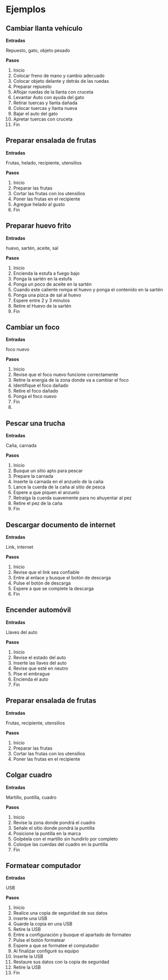 # Ejemplos

## Cambiar llanta vehículo

**Entradas**

Repuesto, gato, objeto pesado

**Pasos**

1. Inicio
2. Colocar freno de mano y cambio adecuado
3. Colocar objeto delante y detrás de las ruedas
4. Preparar repuesto 
5. Aflojar ruedas de la llanta con cruceta
6. Levantar Auto con ayuda del gato
7. Retirar tuercas y llanta dañada
8. Colocar tuercas y llanta nueva
9. Bajar el auto del gato
10. Apretar tuercas con cruceta
11. Fin

## Preparar ensalada de frutas

**Entradas**

Frutas, helado, recipiente, utensilios

**Pasos**

1. Inicio
2. Preparar las frutas
3. Cortar las frutas con los utensilios
4. Poner las frutas en el recipiente
5. Agregue helado al gusto
6. Fin

## Preparar huevo frito

**Entradas**

huevo, sartén, aceite, sal

**Pasos**

1. Inicio
2. Encienda la estufa a fuego bajo
3. Ponga la sartén en la estufa
4. Ponga un poco de aceite en la sartén
5. Cuando este caliente rompa el huevo y ponga el contenido en la sartén
6. Ponga una pizca de sal al huevo
7. Espere entre 2 y 3 minutos
8. Retire el Huevo de la sartén
9. Fin

## Cambiar un foco

**Entradas**

foco nuevo

**Pasos**

1. Inicio
2. Revise que el foco nuevo funcione correctamente
3. Retire la energía de la zona donde va a cambiar el foco
4. Identifique el foco dañado
5. Retire el foco dañado
6. Ponga el foco nuevo
7. Fin
8. 
## Pescar una trucha

**Entradas**

Caña, carnada

**Pasos**

1. Inicio
2. Busque un sitio apto para pescar
3. Prepare la carnada
4. Inserte la carnada en el anzuelo de la caña
5. Lance la cuerda de la caña al sitio de pesca
6. Espere a que piquen el anzuelo
7. Retraiga la cuerda suavemente para no ahuyentar al pez
8. Retire el pez de la caña
9. Fin

## Descargar documento de internet

**Entradas**

Link, internet

**Pasos**

1. Inicio
2. Revise que el link sea confiable
3. Entre al enlace y busque el botón de descarga
4. Pulse el botón de descarga
5. Espere a que se complete la descarga
6. Fin

## Encender automóvil

**Entradas**

Llaves del auto

**Pasos**

1. Inicio
2. Revise el estado del auto
3. Inserte las llaves del auto
4. Revise que esté en neutro
5. Pise el embrague
6. Encienda el auto
7. Fin

## Preparar ensalada de frutas

**Entradas**

Frutas, recipiente, utensilios

**Pasos**

1. Inicio
2. Preparar las frutas
3. Cortar las frutas con los utensilios
4. Poner las frutas en el recipiente

## Colgar cuadro

**Entradas**

Martillo, puntilla, cuadro

**Pasos**

1. Inicio
2. Revise la zona donde pondrá el cuadro
3. Señale el sitio donde pondrá la puntilla
4. Posicione la puntilla en la marca
5. Golpéela con el martillo sin hundirlo por completo
6. Coloque las cuerdas del cuadro en la puntilla
7. Fin

## Formatear computador

**Entradas**

USB

**Pasos**

1. Inicio
2. Realice una copia de seguridad de sus datos
3. inserte una USB
4. Guarde la copia en una USB
5. Retire la USB
6. Entre a configuración y busque el apartado de formateo
7. Pulse el botón formatear
8. Espere a que se formatee el computador
9. Al finalizar configuré su equipo
10. Inserte la USB
11. Restaure sus datos con la copia de seguridad
12. Retire la USB
13. Fin
